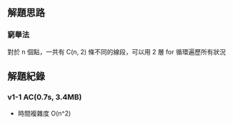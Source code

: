 ## 解題思路
### 窮舉法
對於 n 個點，一共有 C(n, 2) 條不同的線段，可以用 2 層 for 循環遍歷所有狀況


## 解題紀錄
### v1-1 AC(0.7s, 3.4MB)
- 時間複雜度 O(n^2)
